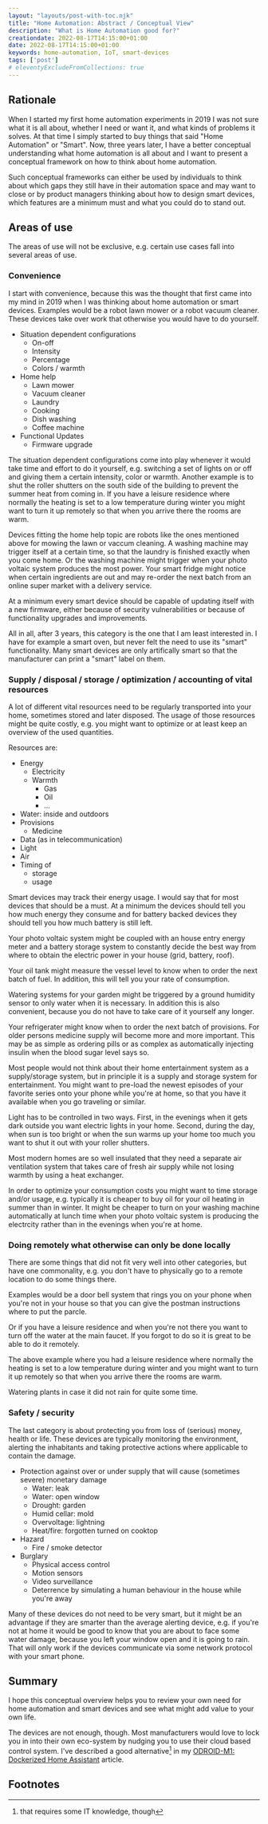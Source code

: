 ```yaml
---
layout: "layouts/post-with-toc.njk"
title: "Home Automation: Abstract / Conceptual View"
description: "What is Home Automation good for?"
creationdate: 2022-08-17T14:15:00+01:00
date: 2022-08-17T14:15:00+01:00
keywords: home-automation, IoT, smart-devices
tags: ['post']
# eleventyExcludeFromCollections: true
---
```


## Rationale

When I started my first home automation experiments in 2019 I was not sure what it is all about, whether I need or want it, and what kinds of problems
it solves. At that time I simply started to buy things that said "Home Automation" or "Smart". Now, three years later, I have a better conceptual
understanding what home automation is all about and I want to present a conceptual framework on how to think about home automation.

Such conceptual frameworks can either be used by individuals to think about which gaps they still have in their automation space and may want to close
or by product managers thinking about how to design smart devices, which features are a minimum must and what you could do to stand out.

## Areas of use

The areas of use will not be exclusive, e.g. certain use cases fall into several areas of use.

### Convenience

I start with convenience, because this was the thought that first came into my mind in 2019 when I was thinking about home automation or smart
devices. Examples would be a robot lawn mower or a robot vacuum cleaner. These devices take over work that otherwise you would have to do yourself.

* Situation dependent configurations
  * On-off
  * Intensity
  * Percentage
  * Colors / warmth
* Home help
  * Lawn mower
  * Vacuum cleaner
  * Laundry
  * Cooking
  * Dish washing
  * Coffee machine
* Functional Updates
  * Firmware upgrade

The situation dependent configurations come into play whenever it would take time and effort to do it yourself, e.g. switching a set of lights on or
off and giving them a certain intensity, color or warmth. Another example is to shut the roller shutters on the south side of the building to prevent
the summer heat from coming in. If you have a leisure residence where normally the heating is set to a low temperature during winter you might want to
turn it up remotely so that when you arrive there the rooms are warm.

Devices fitting the home help topic are robots like the ones mentioned above for mowing the lawn or vaccum cleaning. A washing machine may trigger
itself at a certain time, so that the laundry is finished exactly when you come home. Or the washing machine might trigger when your photo voltaic
system produces the most power. Your smart fridge might notice when certain ingredients are out and may re-order the next batch from an online super
market with a delivery service.

At a minimum every smart device should be capable of updating itself with a new firmware, either because of security vulnerabilities or because of
functionality upgrades and improvements.

All in all, after 3 years, this category is the one that I am least interested in. I have for example a smart oven, but never felt the need to use its
"smart" functionality. Many smart devices are only artifically smart so that the manufacturer can print a "smart" label on them.

### Supply / disposal / storage / optimization / accounting of vital resources

A lot of different vital resources need to be regularly transported into your home, sometimes stored and later disposed. The usage of those resources
might be quite costly, e.g. you might want to optimize or at least keep an overview of the used quantities.

Resources are:

* Energy
  * Electricity
  * Warmth
    * Gas
    * Oil
    * ...
* Water: inside and outdoors
* Provisions
  * Medicine
* Data (as in telecommunication)
* Light
* Air
* Timing of
  * storage
  * usage

Smart devices may track their energy usage. I would say that for most devices that should be a must. At a minimum the devices should tell you how
much energy they consume and for battery backed devices they should tell you how much battery is still left.

Your photo voltaic system might be coupled with an house entry energy meter and a battery storage system to constantly decide the best way from where
to obtain the electric power in your house (grid, battery, roof).

Your oil tank might measure the vessel level to know when to order the next batch of fuel. In addition, this will tell you your rate of consumption.

Watering systems for your garden might be triggered by a ground humidity sensor to only water when it is necessary. In addition this is also
convenient, because you do not have to take care of it yourself any longer.

Your refrigerater might know when to order the next batch of provisions. For older persons medicine supply will become more and more important. This
may be as simple as ordering pills or as complex as automatically injecting insulin when the blood sugar level says so.

Most people would not think about their home entertainment system as a supply/storage system, but in principle it is a supply and storage system for
entertainment. You might want to pre-load the newest episodes of your favorite series onto your phone while you're at home, so that you have it
available when you go traveling or similar.

Light has to be controlled in two ways. First, in the evenings when it gets dark outside you want electric lights in your home. Second, during the
day, when sun is too bright or when the sun warms up your home too much you want to shut it out with your roller shutters.

Most modern homes are so well insulated that they need a separate air ventilation system that takes care of fresh air supply while not losing warmth
by using a heat exchanger.

In order to optimize your consumption costs you might want to time storage and/or usage, e.g. typically it is cheaper to buy oil for your oil heating
in summer than in winter. It might be cheaper to turn on your washing machine automatically at lunch time when your photo voltaic system is producing
the electrcity rather than in the evenings when you're at home.

### Doing remotely what otherwise can only be done locally

There are some things that did not fit very well into other categories, but have one commonality, e.g. you don't have to physically go to a remote
location to do some things there.

Examples would be a door bell system that rings you on your phone when you're not in your house so that you can give the postman instructions where to
put the parcle.

Or if you have a leisure residence and when you're not there you want to turn off the water at the main faucet. If you forgot to do so it is great to
be able to do it remotely.

The above example where you had a leisure residence where normally the heating is set to a low temperature during winter and you might want to turn it
up remotely so that when you arrive there the rooms are warm.

Watering plants in case it did not rain for quite some time.

### Safety / security

The last category is about protecting you from loss of (serious) money, health or life. These devices are typically monitoring the environment,
alerting the inhabitants and taking protective actions where applicable to contain the damage.

* Protection against over or under supply that will cause (sometimes severe) monetary damage
  * Water: leak
  * Water: open window
  * Drought: garden
  * Humid cellar: mold
  * Overvoltage: lightning
  * Heat/fire: forgotten turned on cooktop
* Hazard
  * Fire / smoke detector
* Burglary
  * Physical access control
  * Motion sensors
  * Video surveillance
  * Deterrence by simulating a human behaviour in the house while you're away

Many of these devices do not need to be very smart, but it might be an advantage if they are smarter than the average alerting device, e.g. if you're
not at home it would be good to know that you are about to face some water damage, because you left your window open and it is going to rain. That
will only work if the devices communicate via some network protocol with your smart phone.

## Summary

I hope this conceptual overview helps you to review your own need for home automation and smart devices and see what might add value to your own life.

The devices are not enough, though. Most manufacturers would love to lock you in into their own eco-system by nudging you to use their cloud based
control system. I've described a good alternative[^it-caveat] in my [ODROID-M1: Dockerized Home Assistant](../odroid-m1-dockerized-homeassistant)
article.

## Footnotes

[^it-caveat]: that requires some IT knowledge, though
